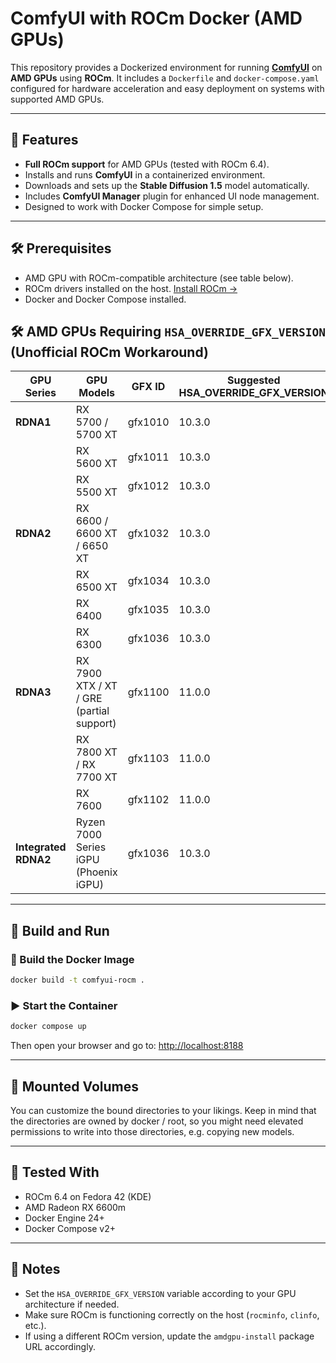 # ComfyUI with ROCm Docker (AMD GPUs)

This repository provides a Dockerized environment for running **[ComfyUI](https://github.com/comfyanonymous/ComfyUI)** on **AMD GPUs** using **ROCm**. It includes a `Dockerfile` and `docker-compose.yaml` configured for hardware acceleration and easy deployment on systems with supported AMD GPUs.

---

## 🚀 Features

- **Full ROCm support** for AMD GPUs (tested with ROCm 6.4).
- Installs and runs **ComfyUI** in a containerized environment.
- Downloads and sets up the **Stable Diffusion 1.5** model automatically.
- Includes **ComfyUI Manager** plugin for enhanced UI node management.
- Designed to work with Docker Compose for simple setup.

---

## 🛠 Prerequisites
- AMD GPU with ROCm-compatible architecture (see table below).
- ROCm drivers installed on the host. [Install ROCm →](https://rocm.docs.amd.com/projects/install-on-linux/en/latest/install/quick-start.html#rocm-installation)
- Docker and Docker Compose installed.

## 🛠️ AMD GPUs Requiring `HSA_OVERRIDE_GFX_VERSION` (Unofficial ROCm Workaround)

| GPU Series       | GPU Models                                      | GFX ID   | Suggested HSA_OVERRIDE_GFX_VERSION |
|------------------|--------------------------------------------------|----------|-------------------------------------|
| **RDNA1**        | RX 5700 / 5700 XT                                | gfx1010  | 10.3.0                              |
|                  | RX 5600 XT                                       | gfx1011  | 10.3.0                              |
|                  | RX 5500 XT                                       | gfx1012  | 10.3.0                              |
| **RDNA2**        | RX 6600 / 6600 XT / 6650 XT                      | gfx1032  | 10.3.0                              |
|                  | RX 6500 XT                                       | gfx1034  | 10.3.0                              |
|                  | RX 6400                                          | gfx1035  | 10.3.0                              |
|                  | RX 6300                                          | gfx1036  | 10.3.0                              |
| **RDNA3**        | RX 7900 XTX / XT / GRE (partial support)         | gfx1100  | 11.0.0                              |
|                  | RX 7800 XT / RX 7700 XT                          | gfx1103  | 11.0.0                              |
|                  | RX 7600                                          | gfx1102  | 11.0.0                              |
| **Integrated RDNA2** | Ryzen 7000 Series iGPU (Phoenix iGPU)        | gfx1036  | 10.3.0                              |
---

## 🧰 Build and Run

### 🔧 Build the Docker Image

```bash
docker build -t comfyui-rocm .
```

### ▶️ Start the Container

```bash
docker compose up
```

Then open your browser and go to: [http://localhost:8188](http://localhost:8188)

---

## 📁 Mounted Volumes

You can customize the bound directories to your likings. Keep in mind that the directories are owned by docker / root,
so you might need elevated permissions to write into those directories, e.g. copying new models.

---

## 🧪 Tested With

- ROCm 6.4 on Fedora 42 (KDE)
- AMD Radeon RX 6600m
- Docker Engine 24+
- Docker Compose v2+

---

## 📝 Notes

- Set the `HSA_OVERRIDE_GFX_VERSION` variable according to your GPU architecture if needed.
- Make sure ROCm is functioning correctly on the host (`rocminfo`, `clinfo`, etc.).
- If using a different ROCm version, update the `amdgpu-install` package URL accordingly.


